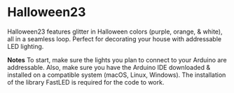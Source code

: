 # Halloween23
Halloween23 features glitter in Halloween colors (purple, orange, &amp; white), all in a seamless loop. Perfect for decorating your house with addressable LED lighting. 

**Notes**
To start, make sure the lights you plan to connect to your Arduino are addressable. Also, make sure you have the Arduino IDE downloaded & installed on a compatible system (macOS, Linux, Windows). The installation of the library FastLED is required for the code to work.
